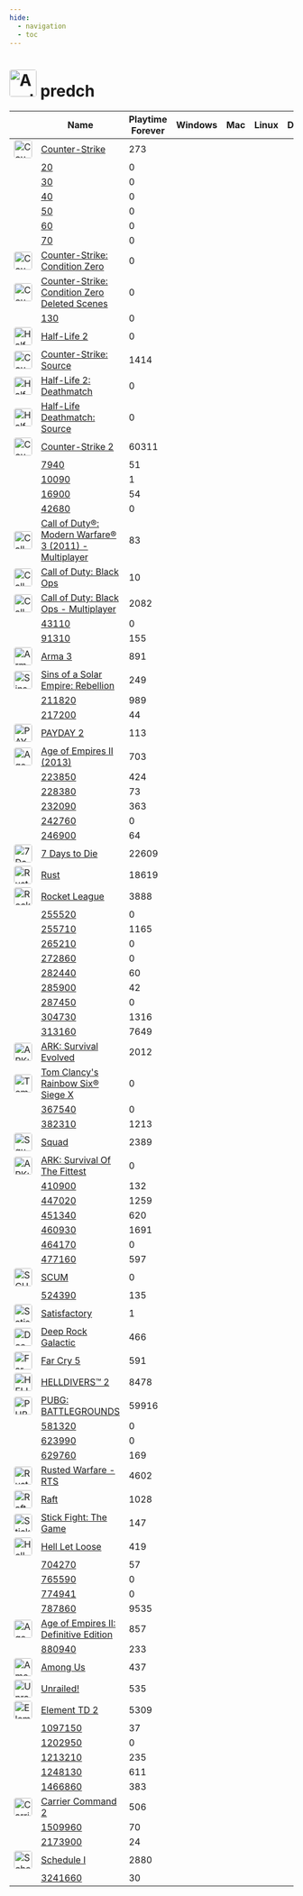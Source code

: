 ```yaml
---
hide:
  - navigation
  - toc
---
```

# <a href="https://steamcommunity.com/profiles/76561197969110834/" target="_blank"><img src="https://avatars.steamstatic.com/8dfe278c7493b6984540e57ecd57b791df13841e_full.jpg" alt="Avatar" style="width:48px;height:48px;border-radius:4px;"></a> predch

<table id="charts-table" class="display" style="width:100%">
        <thead>
            <tr>
                <th></th>
                <th>Name</th>
                <th>Playtime Forever</th>
                <th>Windows</th>
                <th>Mac</th>
                <th>Linux</th>
                <th>Deck</th>
                <th>last Played</th>
                <th>Playtime 2 Weeks</th>
            </tr>
        </thead>
        <tbody>
    <tr>
<td><a href="/game/10"><img src="https://media.steampowered.com/steamcommunity/public/images/apps/10/6b0312cda02f5f777efa2f3318c307ff9acafbb5.jpg" alt="Counter-Strike" style="width:32px;height:32px;border-radius:4px;" /></a></td>
<td><a href="/game/10">Counter-Strike</a></td>
<td>273</td>
<td></td>
<td></td>
<td></td>
<td></td>
<td></td>
<td></td>
<td></td><tr>
<td></td>
<td><a href="/game/20">20</a></td>
<td>0</td>
<td></td>
<td></td>
<td></td>
<td></td>
<td></td>
<td></td>
<td></td><tr>
<td></td>
<td><a href="/game/30">30</a></td>
<td>0</td>
<td></td>
<td></td>
<td></td>
<td></td>
<td></td>
<td></td>
<td></td><tr>
<td></td>
<td><a href="/game/40">40</a></td>
<td>0</td>
<td></td>
<td></td>
<td></td>
<td></td>
<td></td>
<td></td>
<td></td><tr>
<td></td>
<td><a href="/game/50">50</a></td>
<td>0</td>
<td></td>
<td></td>
<td></td>
<td></td>
<td></td>
<td></td>
<td></td><tr>
<td></td>
<td><a href="/game/60">60</a></td>
<td>0</td>
<td></td>
<td></td>
<td></td>
<td></td>
<td></td>
<td></td>
<td></td><tr>
<td></td>
<td><a href="/game/70">70</a></td>
<td>0</td>
<td></td>
<td></td>
<td></td>
<td></td>
<td></td>
<td></td>
<td></td><tr>
<td><a href="/game/80"><img src="https://media.steampowered.com/steamcommunity/public/images/apps/80/077b050ef3e89cd84e2c5a575d78d53b54058236.jpg" alt="Counter-Strike: Condition Zero" style="width:32px;height:32px;border-radius:4px;" /></a></td>
<td><a href="/game/80">Counter-Strike: Condition Zero</a></td>
<td>0</td>
<td></td>
<td></td>
<td></td>
<td></td>
<td></td>
<td></td>
<td></td><tr>
<td><a href="/game/100"><img src="https://media.steampowered.com/steamcommunity/public/images/apps/100/077b050ef3e89cd84e2c5a575d78d53b54058236.jpg" alt="Counter-Strike: Condition Zero Deleted Scenes" style="width:32px;height:32px;border-radius:4px;" /></a></td>
<td><a href="/game/100">Counter-Strike: Condition Zero Deleted Scenes</a></td>
<td>0</td>
<td></td>
<td></td>
<td></td>
<td></td>
<td></td>
<td></td>
<td></td><tr>
<td></td>
<td><a href="/game/130">130</a></td>
<td>0</td>
<td></td>
<td></td>
<td></td>
<td></td>
<td></td>
<td></td>
<td></td><tr>
<td><a href="/game/220"><img src="https://media.steampowered.com/steamcommunity/public/images/apps/220/fcfb366051782b8ebf2aa297f3b746395858cb62.jpg" alt="Half-Life 2" style="width:32px;height:32px;border-radius:4px;" /></a></td>
<td><a href="/game/220">Half-Life 2</a></td>
<td>0</td>
<td></td>
<td></td>
<td></td>
<td></td>
<td></td>
<td></td>
<td></td><tr>
<td><a href="/game/240"><img src="https://media.steampowered.com/steamcommunity/public/images/apps/240/9052fa60c496a1c03383b27687ec50f4bf0f0e10.jpg" alt="Counter-Strike: Source" style="width:32px;height:32px;border-radius:4px;" /></a></td>
<td><a href="/game/240">Counter-Strike: Source</a></td>
<td>1414</td>
<td></td>
<td></td>
<td></td>
<td></td>
<td></td>
<td></td>
<td></td><tr>
<td><a href="/game/320"><img src="https://media.steampowered.com/steamcommunity/public/images/apps/320/795e85364189511f4990861b578084deef086cb1.jpg" alt="Half-Life 2: Deathmatch" style="width:32px;height:32px;border-radius:4px;" /></a></td>
<td><a href="/game/320">Half-Life 2: Deathmatch</a></td>
<td>0</td>
<td></td>
<td></td>
<td></td>
<td></td>
<td></td>
<td></td>
<td></td><tr>
<td><a href="/game/360"><img src="https://media.steampowered.com/steamcommunity/public/images/apps/360/40b8a62efff5a9ab356e5c56f5c8b0532c8e1aa3.jpg" alt="Half-Life Deathmatch: Source" style="width:32px;height:32px;border-radius:4px;" /></a></td>
<td><a href="/game/360">Half-Life Deathmatch: Source</a></td>
<td>0</td>
<td></td>
<td></td>
<td></td>
<td></td>
<td></td>
<td></td>
<td></td><tr>
<td><a href="/game/730"><img src="https://media.steampowered.com/steamcommunity/public/images/apps/730/8dbc71957312bbd3baea65848b545be9eae2a355.jpg" alt="Counter-Strike 2" style="width:32px;height:32px;border-radius:4px;" /></a></td>
<td><a href="/game/730">Counter-Strike 2</a></td>
<td>60311</td>
<td></td>
<td></td>
<td></td>
<td></td>
<td></td>
<td>2468</td>
<td>2468</td><tr>
<td></td>
<td><a href="/game/7940">7940</a></td>
<td>51</td>
<td></td>
<td></td>
<td></td>
<td></td>
<td></td>
<td></td>
<td></td><tr>
<td></td>
<td><a href="/game/10090">10090</a></td>
<td>1</td>
<td></td>
<td></td>
<td></td>
<td></td>
<td></td>
<td></td>
<td></td><tr>
<td></td>
<td><a href="/game/16900">16900</a></td>
<td>54</td>
<td></td>
<td></td>
<td></td>
<td></td>
<td></td>
<td></td>
<td></td><tr>
<td></td>
<td><a href="/game/42680">42680</a></td>
<td>0</td>
<td></td>
<td></td>
<td></td>
<td></td>
<td></td>
<td></td>
<td></td><tr>
<td><a href="/game/42690"><img src="https://media.steampowered.com/steamcommunity/public/images/apps/42690/c3330a875925437d8216949b6571f6e941ba0679.jpg" alt="Call of Duty®: Modern Warfare® 3 (2011) - Multiplayer" style="width:32px;height:32px;border-radius:4px;" /></a></td>
<td><a href="/game/42690">Call of Duty®: Modern Warfare® 3 (2011) - Multiplayer</a></td>
<td>83</td>
<td></td>
<td></td>
<td></td>
<td></td>
<td></td>
<td></td>
<td></td><tr>
<td><a href="/game/42700"><img src="https://media.steampowered.com/steamcommunity/public/images/apps/42700/ea744d59efded3feaeebcafed224be9eadde90ac.jpg" alt="Call of Duty: Black Ops" style="width:32px;height:32px;border-radius:4px;" /></a></td>
<td><a href="/game/42700">Call of Duty: Black Ops</a></td>
<td>10</td>
<td></td>
<td></td>
<td></td>
<td></td>
<td></td>
<td></td>
<td></td><tr>
<td><a href="/game/42710"><img src="https://media.steampowered.com/steamcommunity/public/images/apps/42710/d595fb4b01201cade09e1232f2c41c0866840628.jpg" alt="Call of Duty: Black Ops - Multiplayer" style="width:32px;height:32px;border-radius:4px;" /></a></td>
<td><a href="/game/42710">Call of Duty: Black Ops - Multiplayer</a></td>
<td>2082</td>
<td></td>
<td></td>
<td></td>
<td></td>
<td></td>
<td></td>
<td></td><tr>
<td></td>
<td><a href="/game/43110">43110</a></td>
<td>0</td>
<td></td>
<td></td>
<td></td>
<td></td>
<td></td>
<td></td>
<td></td><tr>
<td></td>
<td><a href="/game/91310">91310</a></td>
<td>155</td>
<td></td>
<td></td>
<td></td>
<td></td>
<td></td>
<td></td>
<td></td><tr>
<td><a href="/game/107410"><img src="https://media.steampowered.com/steamcommunity/public/images/apps/107410/3212af52faf994c558bd622cb0f360c1ef295a6b.jpg" alt="Arma 3" style="width:32px;height:32px;border-radius:4px;" /></a></td>
<td><a href="/game/107410">Arma 3</a></td>
<td>891</td>
<td></td>
<td></td>
<td></td>
<td></td>
<td></td>
<td></td>
<td></td><tr>
<td><a href="/game/204880"><img src="https://media.steampowered.com/steamcommunity/public/images/apps/204880/31832cdd443b665a8ae599f76761411f3d939b98.jpg" alt="Sins of a Solar Empire: Rebellion" style="width:32px;height:32px;border-radius:4px;" /></a></td>
<td><a href="/game/204880">Sins of a Solar Empire: Rebellion</a></td>
<td>249</td>
<td></td>
<td></td>
<td></td>
<td></td>
<td></td>
<td></td>
<td></td><tr>
<td></td>
<td><a href="/game/211820">211820</a></td>
<td>989</td>
<td></td>
<td></td>
<td></td>
<td></td>
<td></td>
<td></td>
<td></td><tr>
<td></td>
<td><a href="/game/217200">217200</a></td>
<td>44</td>
<td></td>
<td></td>
<td></td>
<td></td>
<td></td>
<td></td>
<td></td><tr>
<td><a href="/game/218620"><img src="https://media.steampowered.com/steamcommunity/public/images/apps/218620/a6abc0d0c1e79c0b5b0f5c8ab81ce9076a542414.jpg" alt="PAYDAY 2" style="width:32px;height:32px;border-radius:4px;" /></a></td>
<td><a href="/game/218620">PAYDAY 2</a></td>
<td>113</td>
<td></td>
<td></td>
<td></td>
<td></td>
<td></td>
<td></td>
<td></td><tr>
<td><a href="/game/221380"><img src="https://media.steampowered.com/steamcommunity/public/images/apps/221380/109c74df17f9b67ea47d8f01e3d1ec25278b9f73.jpg" alt="Age of Empires II (2013)" style="width:32px;height:32px;border-radius:4px;" /></a></td>
<td><a href="/game/221380">Age of Empires II (2013)</a></td>
<td>703</td>
<td></td>
<td></td>
<td></td>
<td></td>
<td></td>
<td></td>
<td></td><tr>
<td></td>
<td><a href="/game/223850">223850</a></td>
<td>424</td>
<td></td>
<td></td>
<td></td>
<td></td>
<td></td>
<td></td>
<td></td><tr>
<td></td>
<td><a href="/game/228380">228380</a></td>
<td>73</td>
<td></td>
<td></td>
<td></td>
<td></td>
<td></td>
<td></td>
<td></td><tr>
<td></td>
<td><a href="/game/232090">232090</a></td>
<td>363</td>
<td></td>
<td></td>
<td></td>
<td></td>
<td></td>
<td></td>
<td></td><tr>
<td></td>
<td><a href="/game/242760">242760</a></td>
<td>0</td>
<td></td>
<td></td>
<td></td>
<td></td>
<td></td>
<td></td>
<td></td><tr>
<td></td>
<td><a href="/game/246900">246900</a></td>
<td>64</td>
<td></td>
<td></td>
<td></td>
<td></td>
<td></td>
<td></td>
<td></td><tr>
<td><a href="/game/251570"><img src="https://media.steampowered.com/steamcommunity/public/images/apps/251570/f6515dd177b2992aebcb563151fbe836a600f364.jpg" alt="7 Days to Die" style="width:32px;height:32px;border-radius:4px;" /></a></td>
<td><a href="/game/251570">7 Days to Die</a></td>
<td>22609</td>
<td></td>
<td></td>
<td></td>
<td></td>
<td></td>
<td></td>
<td></td><tr>
<td><a href="/game/252490"><img src="https://media.steampowered.com/steamcommunity/public/images/apps/252490/820be4782639f9c4b64fa3ca7e6c26a95ae4fd1c.jpg" alt="Rust" style="width:32px;height:32px;border-radius:4px;" /></a></td>
<td><a href="/game/252490">Rust</a></td>
<td>18619</td>
<td></td>
<td></td>
<td></td>
<td></td>
<td></td>
<td></td>
<td></td><tr>
<td><a href="/game/252950"><img src="https://media.steampowered.com/steamcommunity/public/images/apps/252950/9ad6dd3d173523354385955b5fb2af87639c4163.jpg" alt="Rocket League" style="width:32px;height:32px;border-radius:4px;" /></a></td>
<td><a href="/game/252950">Rocket League</a></td>
<td>3888</td>
<td></td>
<td></td>
<td></td>
<td></td>
<td></td>
<td>2</td>
<td>2</td><tr>
<td></td>
<td><a href="/game/255520">255520</a></td>
<td>0</td>
<td></td>
<td></td>
<td></td>
<td></td>
<td></td>
<td></td>
<td></td><tr>
<td></td>
<td><a href="/game/255710">255710</a></td>
<td>1165</td>
<td></td>
<td></td>
<td></td>
<td></td>
<td></td>
<td></td>
<td></td><tr>
<td></td>
<td><a href="/game/265210">265210</a></td>
<td>0</td>
<td></td>
<td></td>
<td></td>
<td></td>
<td></td>
<td></td>
<td></td><tr>
<td></td>
<td><a href="/game/272860">272860</a></td>
<td>0</td>
<td></td>
<td></td>
<td></td>
<td></td>
<td></td>
<td></td>
<td></td><tr>
<td></td>
<td><a href="/game/282440">282440</a></td>
<td>60</td>
<td></td>
<td></td>
<td></td>
<td></td>
<td></td>
<td></td>
<td></td><tr>
<td></td>
<td><a href="/game/285900">285900</a></td>
<td>42</td>
<td></td>
<td></td>
<td></td>
<td></td>
<td></td>
<td></td>
<td></td><tr>
<td></td>
<td><a href="/game/287450">287450</a></td>
<td>0</td>
<td></td>
<td></td>
<td></td>
<td></td>
<td></td>
<td></td>
<td></td><tr>
<td></td>
<td><a href="/game/304730">304730</a></td>
<td>1316</td>
<td></td>
<td></td>
<td></td>
<td></td>
<td></td>
<td></td>
<td></td><tr>
<td></td>
<td><a href="/game/313160">313160</a></td>
<td>7649</td>
<td></td>
<td></td>
<td></td>
<td></td>
<td></td>
<td></td>
<td></td><tr>
<td><a href="/game/346110"><img src="https://media.steampowered.com/steamcommunity/public/images/apps/346110/fef1799533131c10f538d2dd697bbbd89e663265.jpg" alt="ARK: Survival Evolved" style="width:32px;height:32px;border-radius:4px;" /></a></td>
<td><a href="/game/346110">ARK: Survival Evolved</a></td>
<td>2012</td>
<td></td>
<td></td>
<td></td>
<td></td>
<td></td>
<td></td>
<td></td><tr>
<td><a href="/game/359550"><img src="https://media.steampowered.com/steamcommunity/public/images/apps/359550/624745d333ac54aedb1ee911013e2edb7722550e.jpg" alt="Tom Clancy's Rainbow Six® Siege X" style="width:32px;height:32px;border-radius:4px;" /></a></td>
<td><a href="/game/359550">Tom Clancy's Rainbow Six® Siege X</a></td>
<td>0</td>
<td></td>
<td></td>
<td></td>
<td></td>
<td></td>
<td></td>
<td></td><tr>
<td></td>
<td><a href="/game/367540">367540</a></td>
<td>0</td>
<td></td>
<td></td>
<td></td>
<td></td>
<td></td>
<td></td>
<td></td><tr>
<td></td>
<td><a href="/game/382310">382310</a></td>
<td>1213</td>
<td></td>
<td></td>
<td></td>
<td></td>
<td></td>
<td></td>
<td></td><tr>
<td><a href="/game/393380"><img src="https://media.steampowered.com/steamcommunity/public/images/apps/393380/eb66a8cb52165274c84cae6526205065d13119d5.jpg" alt="Squad" style="width:32px;height:32px;border-radius:4px;" /></a></td>
<td><a href="/game/393380">Squad</a></td>
<td>2389</td>
<td></td>
<td></td>
<td></td>
<td></td>
<td></td>
<td></td>
<td></td><tr>
<td><a href="/game/407530"><img src="https://media.steampowered.com/steamcommunity/public/images/apps/407530/807c673cddebbfee0700a947a75f4872ad136e9b.jpg" alt="ARK: Survival Of The Fittest" style="width:32px;height:32px;border-radius:4px;" /></a></td>
<td><a href="/game/407530">ARK: Survival Of The Fittest</a></td>
<td>0</td>
<td></td>
<td></td>
<td></td>
<td></td>
<td></td>
<td></td>
<td></td><tr>
<td></td>
<td><a href="/game/410900">410900</a></td>
<td>132</td>
<td></td>
<td></td>
<td></td>
<td></td>
<td></td>
<td></td>
<td></td><tr>
<td></td>
<td><a href="/game/447020">447020</a></td>
<td>1259</td>
<td></td>
<td></td>
<td></td>
<td></td>
<td></td>
<td></td>
<td></td><tr>
<td></td>
<td><a href="/game/451340">451340</a></td>
<td>620</td>
<td></td>
<td></td>
<td></td>
<td></td>
<td></td>
<td></td>
<td></td><tr>
<td></td>
<td><a href="/game/460930">460930</a></td>
<td>1691</td>
<td></td>
<td></td>
<td></td>
<td></td>
<td></td>
<td></td>
<td></td><tr>
<td></td>
<td><a href="/game/464170">464170</a></td>
<td>0</td>
<td></td>
<td></td>
<td></td>
<td></td>
<td></td>
<td></td>
<td></td><tr>
<td></td>
<td><a href="/game/477160">477160</a></td>
<td>597</td>
<td></td>
<td></td>
<td></td>
<td></td>
<td></td>
<td></td>
<td></td><tr>
<td><a href="/game/513710"><img src="https://media.steampowered.com/steamcommunity/public/images/apps/513710/c25483e3e989239b932901118e44cf71606b5973.jpg" alt="SCUM" style="width:32px;height:32px;border-radius:4px;" /></a></td>
<td><a href="/game/513710">SCUM</a></td>
<td>0</td>
<td></td>
<td></td>
<td></td>
<td></td>
<td></td>
<td></td>
<td></td><tr>
<td></td>
<td><a href="/game/524390">524390</a></td>
<td>135</td>
<td></td>
<td></td>
<td></td>
<td></td>
<td></td>
<td></td>
<td></td><tr>
<td><a href="/game/526870"><img src="https://media.steampowered.com/steamcommunity/public/images/apps/526870/ee3406fe5ec813b1987ad67e37e5cd6fb4f620e6.jpg" alt="Satisfactory" style="width:32px;height:32px;border-radius:4px;" /></a></td>
<td><a href="/game/526870">Satisfactory</a></td>
<td>1</td>
<td></td>
<td></td>
<td></td>
<td></td>
<td></td>
<td></td>
<td></td><tr>
<td><a href="/game/548430"><img src="https://media.steampowered.com/steamcommunity/public/images/apps/548430/e033e23c29a192a17c16a7645a2b423ac64ff447.jpg" alt="Deep Rock Galactic" style="width:32px;height:32px;border-radius:4px;" /></a></td>
<td><a href="/game/548430">Deep Rock Galactic</a></td>
<td>466</td>
<td></td>
<td></td>
<td></td>
<td></td>
<td></td>
<td></td>
<td></td><tr>
<td><a href="/game/552520"><img src="https://media.steampowered.com/steamcommunity/public/images/apps/552520/928df2d32021f480499a97458068f62c45298e7a.jpg" alt="Far Cry 5" style="width:32px;height:32px;border-radius:4px;" /></a></td>
<td><a href="/game/552520">Far Cry 5</a></td>
<td>591</td>
<td></td>
<td></td>
<td></td>
<td></td>
<td></td>
<td></td>
<td></td><tr>
<td><a href="/game/553850"><img src="https://media.steampowered.com/steamcommunity/public/images/apps/553850/c3dff088e090f81d6e3d88eabbb67732647c69cf.jpg" alt="HELLDIVERS™ 2" style="width:32px;height:32px;border-radius:4px;" /></a></td>
<td><a href="/game/553850">HELLDIVERS™ 2</a></td>
<td>8478</td>
<td></td>
<td></td>
<td></td>
<td></td>
<td></td>
<td></td>
<td></td><tr>
<td><a href="/game/578080"><img src="https://media.steampowered.com/steamcommunity/public/images/apps/578080/609f27278aa70697c13bf99f32c5a0248c381f9d.jpg" alt="PUBG: BATTLEGROUNDS" style="width:32px;height:32px;border-radius:4px;" /></a></td>
<td><a href="/game/578080">PUBG: BATTLEGROUNDS</a></td>
<td>59916</td>
<td></td>
<td></td>
<td></td>
<td></td>
<td></td>
<td>337</td>
<td>337</td><tr>
<td></td>
<td><a href="/game/581320">581320</a></td>
<td>0</td>
<td></td>
<td></td>
<td></td>
<td></td>
<td></td>
<td></td>
<td></td><tr>
<td></td>
<td><a href="/game/623990">623990</a></td>
<td>0</td>
<td></td>
<td></td>
<td></td>
<td></td>
<td></td>
<td></td>
<td></td><tr>
<td></td>
<td><a href="/game/629760">629760</a></td>
<td>169</td>
<td></td>
<td></td>
<td></td>
<td></td>
<td></td>
<td></td>
<td></td><tr>
<td><a href="/game/647960"><img src="https://media.steampowered.com/steamcommunity/public/images/apps/647960/d354109ad7689cc6d0bdeb492ea0af558b1ef71c.jpg" alt="Rusted Warfare - RTS" style="width:32px;height:32px;border-radius:4px;" /></a></td>
<td><a href="/game/647960">Rusted Warfare - RTS</a></td>
<td>4602</td>
<td></td>
<td></td>
<td></td>
<td></td>
<td></td>
<td></td>
<td></td><tr>
<td><a href="/game/648800"><img src="https://media.steampowered.com/steamcommunity/public/images/apps/648800/6a9ae357c4133b1b631b520edd25b1974f3afb68.jpg" alt="Raft" style="width:32px;height:32px;border-radius:4px;" /></a></td>
<td><a href="/game/648800">Raft</a></td>
<td>1028</td>
<td></td>
<td></td>
<td></td>
<td></td>
<td></td>
<td></td>
<td></td><tr>
<td><a href="/game/674940"><img src="https://media.steampowered.com/steamcommunity/public/images/apps/674940/28bc7ba8952d488e01e7136126cbbc3b42ee443a.jpg" alt="Stick Fight: The Game" style="width:32px;height:32px;border-radius:4px;" /></a></td>
<td><a href="/game/674940">Stick Fight: The Game</a></td>
<td>147</td>
<td></td>
<td></td>
<td></td>
<td></td>
<td></td>
<td></td>
<td></td><tr>
<td><a href="/game/686810"><img src="https://media.steampowered.com/steamcommunity/public/images/apps/686810/34a4b24b1132045d8e59e56b9c24bed725af55c7.jpg" alt="Hell Let Loose" style="width:32px;height:32px;border-radius:4px;" /></a></td>
<td><a href="/game/686810">Hell Let Loose</a></td>
<td>419</td>
<td></td>
<td></td>
<td></td>
<td></td>
<td></td>
<td></td>
<td></td><tr>
<td></td>
<td><a href="/game/704270">704270</a></td>
<td>57</td>
<td></td>
<td></td>
<td></td>
<td></td>
<td></td>
<td></td>
<td></td><tr>
<td></td>
<td><a href="/game/765590">765590</a></td>
<td>0</td>
<td></td>
<td></td>
<td></td>
<td></td>
<td></td>
<td></td>
<td></td><tr>
<td></td>
<td><a href="/game/774941">774941</a></td>
<td>0</td>
<td></td>
<td></td>
<td></td>
<td></td>
<td></td>
<td></td>
<td></td><tr>
<td></td>
<td><a href="/game/787860">787860</a></td>
<td>9535</td>
<td></td>
<td></td>
<td></td>
<td></td>
<td></td>
<td></td>
<td></td><tr>
<td><a href="/game/813780"><img src="https://media.steampowered.com/steamcommunity/public/images/apps/813780/e2b5a7beb58136b892e517cb93ae08b36065363c.jpg" alt="Age of Empires II: Definitive Edition" style="width:32px;height:32px;border-radius:4px;" /></a></td>
<td><a href="/game/813780">Age of Empires II: Definitive Edition</a></td>
<td>857</td>
<td></td>
<td></td>
<td></td>
<td></td>
<td></td>
<td></td>
<td></td><tr>
<td></td>
<td><a href="/game/880940">880940</a></td>
<td>233</td>
<td></td>
<td></td>
<td></td>
<td></td>
<td></td>
<td></td>
<td></td><tr>
<td><a href="/game/945360"><img src="https://media.steampowered.com/steamcommunity/public/images/apps/945360/b82c3f46da8f3c918e1c9e0d18bd6fa8fcef6801.jpg" alt="Among Us" style="width:32px;height:32px;border-radius:4px;" /></a></td>
<td><a href="/game/945360">Among Us</a></td>
<td>437</td>
<td></td>
<td></td>
<td></td>
<td></td>
<td></td>
<td></td>
<td></td><tr>
<td><a href="/game/1016920"><img src="https://media.steampowered.com/steamcommunity/public/images/apps/1016920/d52e7b3ffc58010b2792160e07ce6834f8c3d80b.jpg" alt="Unrailed!" style="width:32px;height:32px;border-radius:4px;" /></a></td>
<td><a href="/game/1016920">Unrailed!</a></td>
<td>535</td>
<td></td>
<td></td>
<td></td>
<td></td>
<td></td>
<td></td>
<td></td><tr>
<td><a href="/game/1018830"><img src="https://media.steampowered.com/steamcommunity/public/images/apps/1018830/fd9708e0d7a90c5f6f91ef6917af78a5e256a3e6.jpg" alt="Element TD 2" style="width:32px;height:32px;border-radius:4px;" /></a></td>
<td><a href="/game/1018830">Element TD 2</a></td>
<td>5309</td>
<td></td>
<td></td>
<td></td>
<td></td>
<td></td>
<td></td>
<td></td><tr>
<td></td>
<td><a href="/game/1097150">1097150</a></td>
<td>37</td>
<td></td>
<td></td>
<td></td>
<td></td>
<td></td>
<td></td>
<td></td><tr>
<td></td>
<td><a href="/game/1202950">1202950</a></td>
<td>0</td>
<td></td>
<td></td>
<td></td>
<td></td>
<td></td>
<td></td>
<td></td><tr>
<td></td>
<td><a href="/game/1213210">1213210</a></td>
<td>235</td>
<td></td>
<td></td>
<td></td>
<td></td>
<td></td>
<td></td>
<td></td><tr>
<td></td>
<td><a href="/game/1248130">1248130</a></td>
<td>611</td>
<td></td>
<td></td>
<td></td>
<td></td>
<td></td>
<td></td>
<td></td><tr>
<td></td>
<td><a href="/game/1466860">1466860</a></td>
<td>383</td>
<td></td>
<td></td>
<td></td>
<td></td>
<td></td>
<td></td>
<td></td><tr>
<td><a href="/game/1489630"><img src="https://media.steampowered.com/steamcommunity/public/images/apps/1489630/25ec1d2707d671f2391ea7db9ddde5a271dd54b9.jpg" alt="Carrier Command 2" style="width:32px;height:32px;border-radius:4px;" /></a></td>
<td><a href="/game/1489630">Carrier Command 2</a></td>
<td>506</td>
<td></td>
<td></td>
<td></td>
<td></td>
<td></td>
<td></td>
<td></td><tr>
<td></td>
<td><a href="/game/1509960">1509960</a></td>
<td>70</td>
<td></td>
<td></td>
<td></td>
<td></td>
<td></td>
<td></td>
<td></td><tr>
<td></td>
<td><a href="/game/2173900">2173900</a></td>
<td>24</td>
<td></td>
<td></td>
<td></td>
<td></td>
<td></td>
<td></td>
<td></td><tr>
<td><a href="/game/3164500"><img src="https://media.steampowered.com/steamcommunity/public/images/apps/3164500/3d9f9ed56cb6e1ba995883207290c39674e9c411.jpg" alt="Schedule I" style="width:32px;height:32px;border-radius:4px;" /></a></td>
<td><a href="/game/3164500">Schedule I</a></td>
<td>2880</td>
<td></td>
<td></td>
<td></td>
<td></td>
<td></td>
<td></td>
<td></td><tr>
<td></td>
<td><a href="/game/3241660">3241660</a></td>
<td>30</td>
<td></td>
<td></td>
<td></td>
<td></td>
<td></td>
<td></td>
<td></td></tbody>
</table>
